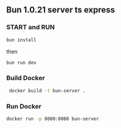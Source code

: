 ## Bun 1.0.21 server ts express

### START and RUN

```bash
bun install
```
then
```bash
bun run dev
```

### Build Docker

```bash
 docker build -t bun-server .
```

### Run Docker

```bash
docker run -p 8080:8080 bun-server
```

